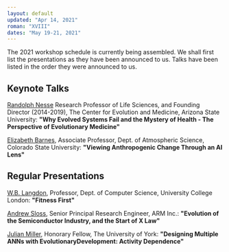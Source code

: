 ```yaml
---
layout: default
updated: "Apr 14, 2021"
roman: "XVIII"
dates: "May 19-21, 2021"
---
```




The 2021 workshop schedule is currently being assembled. We shall first list the presentations
as they have been announced to us. Talks have been listed in the order they were announced to 
us.

## Keynote Talks
[Randolph Nesse](https://www.randolphnesse.com/) Research Professor of Life Sciences, and Founding Director (2014-2019), 
The Center for Evolution and Medicine, Arizona State University:
**"Why Evolved Systems Fail and the Mystery of Health - The Perspective of Evolutionary Medicine"** 

[Elizabeth Barnes](https://www.atmos.colostate.edu/people/faculty/barnes/), Associate Professor, Dept. of Atmospheric Science, Colorado State University:
**"Viewing Anthropogenic Change Through an AI Lens"**


## Regular Presentations 
[W.B. Langdon](http://www0.cs.ucl.ac.uk/staff/W.Langdon/), Professor, Dept. of Computer Science, University College London:
**"Fitness First"**

[Andrew Sloss](https://www.linkedin.com/in/asloss), Senior Principal Research Engineer, ARM Inc.:
**"Evolution of the Semiconductor Industry, and the Start of X Law"**

[Julian Miller](hhttps://www.york.ac.uk/electronic-engineering/staff/julian_miller/), Honorary Fellow, The University of York:
**"Designing Multiple ANNs with EvolutionaryDevelopment: Activity Dependence"**


